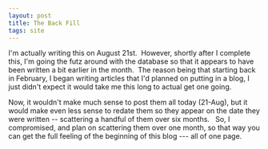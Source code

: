```yaml
---
layout: post
title: The Back Fill
tags: site
---
```

I'm actually writing this on August 21st.  However, shortly after I complete this, I'm going the futz around with the database so that it appears to have been written a bit earlier in the month.  The reason being that starting back in February, I began writing articles that I'd planned on putting in a blog, I just didn't expect it would take me this long to actual get one going. 

Now, it wouldn't make much sense to post them all today (21-Aug), but it would make even less sense to redate them so they appear on the date they were written -- scattering a handful of them over six months.   So, I compromised, and plan on scattering them over one month, so that way you can get the full feeling of the beginning of this blog --- all of one page.
